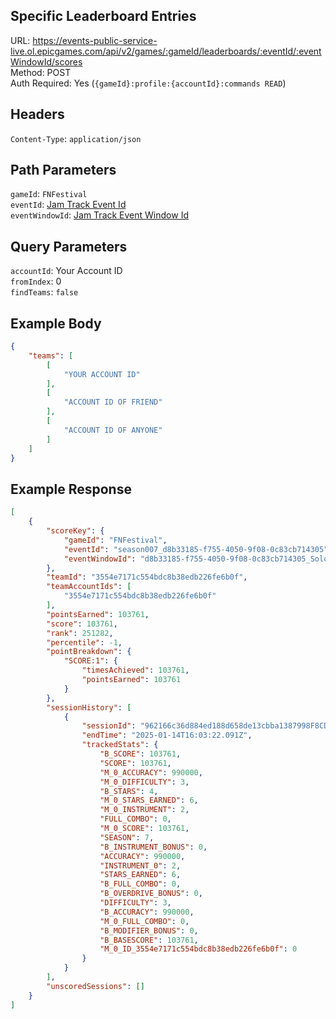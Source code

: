 ## Specific Leaderboard Entries

URL: https://events-public-service-live.ol.epicgames.com/api/v2/games/:gameId/leaderboards/:eventId/:eventWindowId/scores \
Method: POST \
Auth Required: Yes (`{gameId}:profile:{accountId}:commands READ`)

## Headers

`Content-Type`: `application/json`

## Path Parameters

`gameId`: `FNFestival` <br/>
`eventId`: [Jam Track Event Id](https://github.com/FNLookup/data/blob/betterfestivaldocs/festival/docs/Leaderboards/EventIDs.md#jam-track-event-ids) <br/>
`eventWindowId`: [Jam Track Event Window Id](https://github.com/FNLookup/data/blob/betterfestivaldocs/festival/docs/Leaderboards/EventIDs.md#jam-track-event-window-ids) <br/>

## Query Parameters

`accountId`: Your Account ID <br/>
`fromIndex`: 0 <br/>
`findTeams`: `false` <br/>

## Example Body

```json
{
    "teams": [
        [
            "YOUR ACCOUNT ID"
        ],
        [
            "ACCOUNT ID OF FRIEND"
        ],
        [
            "ACCOUNT ID OF ANYONE"
        ]
    ]
}
```

## Example Response

```json
[
    {
        "scoreKey": {
            "gameId": "FNFestival",
            "eventId": "season007_d8b33185-f755-4050-9f08-0c83cb714305",
            "eventWindowId": "d8b33185-f755-4050-9f08-0c83cb714305_Solo_Vocals"
        },
        "teamId": "3554e7171c554bdc8b38edb226fe6b0f",
        "teamAccountIds": [
            "3554e7171c554bdc8b38edb226fe6b0f"
        ],
        "pointsEarned": 103761,
        "score": 103761,
        "rank": 251282,
        "percentile": -1,
        "pointBreakdown": {
            "SCORE:1": {
                "timesAchieved": 103761,
                "pointsEarned": 103761
            }
        },
        "sessionHistory": [
            {
                "sessionId": "962166c36d884ed188d658de13cbba1387998F8CD91A4303A0F43B9AEE967AA9",
                "endTime": "2025-01-14T16:03:22.091Z",
                "trackedStats": {
                    "B_SCORE": 103761,
                    "SCORE": 103761,
                    "M_0_ACCURACY": 990000,
                    "M_0_DIFFICULTY": 3,
                    "B_STARS": 4,
                    "M_0_STARS_EARNED": 6,
                    "M_0_INSTRUMENT": 2,
                    "FULL_COMBO": 0,
                    "M_0_SCORE": 103761,
                    "SEASON": 7,
                    "B_INSTRUMENT_BONUS": 0,
                    "ACCURACY": 990000,
                    "INSTRUMENT_0": 2,
                    "STARS_EARNED": 6,
                    "B_FULL_COMBO": 0,
                    "B_OVERDRIVE_BONUS": 0,
                    "DIFFICULTY": 3,
                    "B_ACCURACY": 990000,
                    "M_0_FULL_COMBO": 0,
                    "B_MODIFIER_BONUS": 0,
                    "B_BASESCORE": 103761,
                    "M_0_ID_3554e7171c554bdc8b38edb226fe6b0f": 0
                }
            }
        ],
        "unscoredSessions": []
    }
]
```
